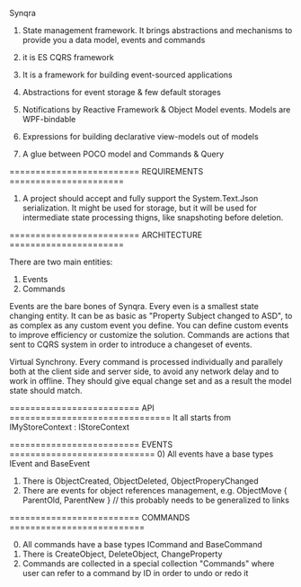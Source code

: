 Synqra

1) State management framework. It brings abstractions and mechanisms to provide you a data model, events and commands

2) it is ES CQRS framework

3) It is a framework for building event-sourced applications

4) Abstractions for event storage & few default storages

5) Notifications by Reactive Framework & Object Model events. Models are WPF-bindable

6) Expressions for building declarative view-models out of models

7) A glue between POCO model and Commands & Query

========================= REQUIREMENTS ======================
1) A project should accept and fully support the System.Text.Json serialization. It might be used for storage, but it will be used for intermediate state processing thigns, like snapshoting before deletion.


========================= ARCHITECTURE ======================

There are two main entities:
1) Events
2) Commands

Events are the bare bones of Synqra. Every even is a smallest state changing entity. It can be as basic as "Property Subject changed to ASD", to as complex as any custom event you define. You can define custom events to improve efficiency or customize the solution.
Commands are actions that sent to CQRS system in order to introduce a changeset of events.

Virtual Synchrony.
Every command is processed individually and parallely both at the client side and server side, to avoid any network delay and to work in offline. They should give equal change set and as a result the model state should match.

========================= API ===============================
It all starts from IMyStoreContext : IStoreContext

========================= EVENTS ============================
0) All events have a base types IEvent and BaseEvent
1) There is ObjectCreated, ObjectDeleted, ObjectProperyChanged
2) There are events for object references management, e.g. ObjectMove { ParentOld, ParentNew } // this probably needs to be generalized to links

========================= COMMANDS ==========================

0) All commands have a base types ICommand and BaseCommand
1) There is CreateObject, DeleteObject, ChangeProperty
2) Commands are collected in a special collection "Commands" where user can refer to a command by ID in order to undo or redo it
